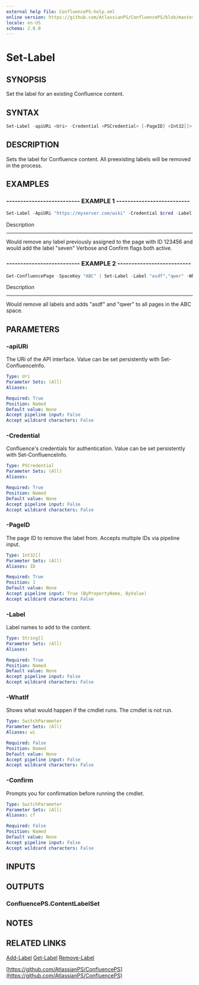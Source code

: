 ```yaml
---
external help file: ConfluencePS-help.xml
online version: https://github.com/AtlassianPS/ConfluencePS/blob/master/docs/en-US/Set-Label.md
locale: en-US
schema: 2.0.0
---
```


# Set-Label

## SYNOPSIS
Set the label for an existing Confluence content.

## SYNTAX

```powershell
Set-Label -apiURi <Uri> -Credential <PSCredential> [-PageID] <Int32[]> -Label <String[]> [-WhatIf] [-Confirm]
```

## DESCRIPTION
Sets the label for Confluence content.
All preexisting labels will be removed in the process.

## EXAMPLES

### -------------------------- EXAMPLE 1 --------------------------
```powershell
Set-Label -ApiURi "https://myserver.com/wiki" -Credential $cred -Label seven -PageID 123456 -Verbose -Confirm
```

Description

-----------

Would remove any label previously assigned to the page with ID 123456 and would add the label "seven"
Verbose and Confirm flags both active.

### -------------------------- EXAMPLE 2 --------------------------
```powershell
Get-ConfluencePage -SpaceKey "ABC" | Set-Label -Label "asdf","qwer" -WhatIf
```

Description

-----------

Would remove all labels and adds "asdf" and "qwer" to all pages in the ABC space.

## PARAMETERS

### -apiURi
The URi of the API interface.
Value can be set persistently with Set-ConfluenceInfo.

```yaml
Type: Uri
Parameter Sets: (All)
Aliases:

Required: True
Position: Named
Default value: None
Accept pipeline input: False
Accept wildcard characters: False
```

### -Credential
Confluence's credentials for authentication.
Value can be set persistently with Set-ConfluenceInfo.

```yaml
Type: PSCredential
Parameter Sets: (All)
Aliases:

Required: True
Position: Named
Default value: None
Accept pipeline input: False
Accept wildcard characters: False
```

### -PageID
The page ID to remove the label from.
Accepts multiple IDs via pipeline input.

```yaml
Type: Int32[]
Parameter Sets: (All)
Aliases: ID

Required: True
Position: 1
Default value: None
Accept pipeline input: True (ByPropertyName, ByValue)
Accept wildcard characters: False
```

### -Label
Label names to add to the content.

```yaml
Type: String[]
Parameter Sets: (All)
Aliases:

Required: True
Position: Named
Default value: None
Accept pipeline input: False
Accept wildcard characters: False
```

### -WhatIf
Shows what would happen if the cmdlet runs.
The cmdlet is not run.

```yaml
Type: SwitchParameter
Parameter Sets: (All)
Aliases: wi

Required: False
Position: Named
Default value: None
Accept pipeline input: False
Accept wildcard characters: False
```

### -Confirm
Prompts you for confirmation before running the cmdlet.

```yaml
Type: SwitchParameter
Parameter Sets: (All)
Aliases: cf

Required: False
Position: Named
Default value: None
Accept pipeline input: False
Accept wildcard characters: False
```

## INPUTS

## OUTPUTS

### ConfluencePS.ContentLabelSet

## NOTES

## RELATED LINKS

[Add-Label]()
[Get-Label]()
[Remove-Label]()

[https://github.com/AtlassianPS/ConfluencePS](https://github.com/AtlassianPS/ConfluencePS)

